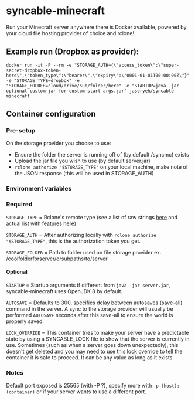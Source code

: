 # syncable-minecraft
Run your Minecraft server anywhere there is Docker available, powered by your cloud file hosting provider of choice and rclone!

## Example run (Dropbox as provider):
```docker run -it -P --rm -e "STORAGE_AUTH={\"access_token\":\"super-secret-dropbox-token-here\",\"token_type\":\"bearer\",\"expiry\":\"0001-01-01T00:00:00Z\"}" -e "STORAGE_TYPE=dropbox" -e "STORAGE_FOLDER=cloud/drive/sub/folder/here" -e "STARTUP=java -jar optional-custom-jar-for-custom-start-args.jar" jasoryeh/syncable-minecraft```

## Container configuration
### Pre-setup
On the storage provider you choose to use:
- Ensure the folder the server is running off of (by default /syncmc) exists
- Upload the jar file you wish to use (by default server.jar)
- `rclone authorize "$STORAGE_TYPE"` on your local machine, make note of the JSON response (this will be used in STORAGE_AUTH)

### Environment variables

### Required
`STORAGE_TYPE` = Rclone's remote type (see a list of raw strings [here](https://github.com/rclone/rclone/blob/cd69f9e6e81c4bfab19b3c01cf1b0f221c6d7188/fstest/test_all/config.yaml#L13) and actual list with features [here](https://rclone.org/overview/))

`STORAGE_AUTH` = After authorizing locally with `rclone authorize "$STORAGE_TYPE"`, this is the authorization token you get.

`STORAGE_FOLDER` = Path to folder used on file storage provider ex. /coolfolderforserver/orsubpaths/to/server

#### Optional
`STARTUP` = Startup arguments if different from `java -jar server.jar`, syncable-minecraft uses OpenJDK 8 by default.

`AUTOSAVE` = Defaults to 300, specifies delay between autosaves (save-all) command in the server. A sync to the storage provider will usually be performed `AUTOSAVE` seconds after this save-all to ensure the world is properly saved.

`LOCK_OVERRIDE` = This container tries to make your server have a predictable state by using a SYNCABLE_LOCK file to show that the server is currently in use. Sometimes (such as when a server goes down unexpectedly), this doesn't get deleted and you may need to use this lock override to tell the container it is safe to proceed. It can be any value as long as it exists.

### Notes
Default port exposed is 25565 (with -P ?), specify more with `-p (host):(container)` or if your server wants to use a different port.
